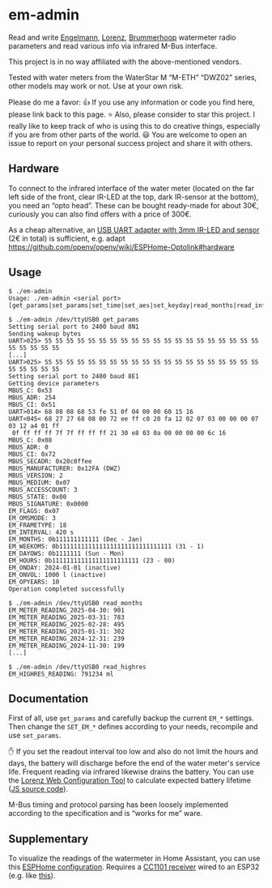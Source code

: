 # em-admin

Read and write [Engelmann](https://www.engelmann.de/),
[Lorenz](https://www.lorenz-meters.de/), [Brummerhoop](https://www.brummerhoop.com/)
watermeter radio parameters and read various info via infrared M-Bus interface.

This project is in no way affiliated with the above-mentioned vendors.

Tested with water meters from the WaterStar M “M-ETH” “DWZ02” series, other models may work or not.
Use at your own risk.

Please do me a favor: :thumbsup: If you use any information or code you find here, please link back to this page.
:star: Also, please consider to star this project. I really like to keep track of who is using this to do creative things, especially if you are from other parts of the world.
:smiley: You are welcome to open an issue to report on your personal success project and share it with others.

## Hardware

To connect to the infrared interface of the water meter
(located on the far left side of the front, clear IR-LED at the top, dark IR-sensor at the bottom),
you need an “opto head”. These can be bought ready-made for about 30€,
curiously you can also find offers with a price of 300€.

As a cheap alternative, an [USB UART adapter with 3mm IR-LED and sensor](optohead-diy.jpg) (2€ in total) is sufficient,
e.g. adapt https://github.com/openv/openv/wiki/ESPHome-Optolink#hardware

## Usage

```
$ ./em-admin
Usage: ./em-admin <serial port> [get_params|set_params|set_time|set_aes|set_keyday|read_months|read_info]

$ ./em-admin /dev/ttyUSB0 get_params
Setting serial port to 2400 baud 8N1
Sending wakeup bytes
UART>025> 55 55 55 55 55 55 55 55 55 55 55 55 55 55 55 55 55 55 55 55 55 55 55 55 55
[...]
UART>025> 55 55 55 55 55 55 55 55 55 55 55 55 55 55 55 55 55 55 55 55 55 55 55 55 55
Setting serial port to 2400 baud 8E1
Getting device parameters
MBUS_C: 0x53
MBUS_ADR: 254
MBUS_CI: 0x51
UART>014> 68 08 08 68 53 fe 51 0f 04 00 00 60 15 16
UART<045< 68 27 27 68 08 00 72 ee ff c0 20 fa 12 02 07 03 00 00 00 07 03 12 a4 01 ff
 0f ff ff ff 7f 7f ff ff ff 21 30 e8 03 0a 00 00 00 00 6c 16
MBUS_C: 0x08
MBUS_ADR: 0
MBUS_CI: 0x72
MBUS_SECADR: 0x20c0ffee
MBUS_MANUFACTURER: 0x12FA (DWZ)
MBUS_VERSION: 2
MBUS_MEDIUM: 0x07
MBUS_ACCESSCOUNT: 3
MBUS_STATE: 0x00
MBUS_SIGNATURE: 0x0000
EM_FLAGS: 0x07
EM_OMSMODE: 3
EM_FRAMETYPE: 18
EM_INTERVAL: 420 s
EM_MONTHS: 0b111111111111 (Dec - Jan)
EM_WEEKOMS: 0b1111111111111111111111111111111 (31 - 1)
EM_DAYOWS: 0b1111111 (Sun - Mon)
EM_HOURS: 0b111111111111111111111111 (23 - 00)
EM_ONDAY: 2024-01-01 (inactive)
EM_ONVOL: 1000 l (inactive)
EM_OPYEARS: 10
Operation completed successfully

$ ./em-admin /dev/ttyUSB0 read_months
EM_METER_READING_2025-04-30: 901
EM_METER_READING_2025-03-31: 783
EM_METER_READING_2025-02-28: 495
EM_METER_READING_2025-01-31: 302
EM_METER_READING_2024-12-31: 239
EM_METER_READING_2024-11-30: 199
[...]

$ ./em-admin /dev/ttyUSB0 read_highres
EM_HIGHRES_READING: 791234 ml
```

## Documentation

First of all, use `get_params` and carefully backup the current `EM_*` settings.
Then change the `SET_EM_*` defines according to your needs,
recompile and use `set_params`.

:raised_hand: If you set the readout interval too low and also do not limit the hours and days,
the battery will discharge before the end of the water meter's service life.
Frequent reading via infrared likewise drains the battery.
You can use the [Lorenz Web Configuration Tool](https://konfigurator.lorenz-meters.de/) to
calculate expected battery lifetime ([JS source code](https://konfigurator.lorenz-meters.de/battery.js)).

M-Bus timing and protocol parsing has been loosely implemented
according to the specification and is “works for me” ware.

## Supplementary

To visualize the readings of the watermeter in Home Assistant, you can use this
[ESPHome configuration](https://github.com/hn/esphome-configs/blob/master/watermeter-waterstarm/watermeter-waterstarm.yaml).
Requires a [CC1101 receiver](https://www.ti.com/product/de-de/CC1101) wired to an ESP32
(e.g. like [this](https://github.com/hn/esphome-configs/tree/master/watermeter-waterstarm/cc1101-esp32-c3.jpg)).
